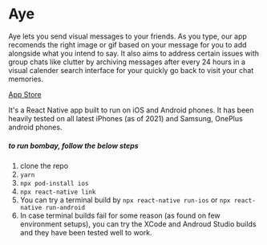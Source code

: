 # Aye

Aye lets you send visual messages to your friends. As you type, our app recomends the right image or gif based on your message for you to add alongside what you intend to say. It also aims to address certain issues with group chats like clutter by archiving messages after every 24 hours in a visual calender search interface for your quickly go back to visit your chat memories. 

[App Store](https://apps.apple.com/us/app/aye/id1570202856)

It's a React Native app built to run on iOS and Android phones. It has been heavily tested on all latest iPhones (as of 2021) and Samsung, OnePlus android phones.

##### to run bombay, follow the below steps
1. clone the repo
2. `yarn`
3. `npx pod-install ios`
4. `npx react-native link`
5. You can try a terminal build by `npx react-native run-ios` or `npx react-native run-android`
6. In case terminal builds fail for some reason (as found on few environment setups), you can try the XCode and Androud Studio builds and they have been tested well to work.
